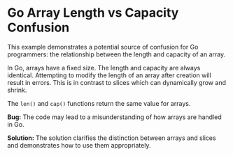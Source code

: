 # Go Array Length vs Capacity Confusion

This example demonstrates a potential source of confusion for Go programmers: the relationship between the length and capacity of an array.

In Go, arrays have a fixed size.  The length and capacity are always identical. Attempting to modify the length of an array after creation will result in errors. This is in contrast to slices which can dynamically grow and shrink.

The `len()` and `cap()` functions return the same value for arrays.

**Bug:** The code may lead to a misunderstanding of how arrays are handled in Go.

**Solution:** The solution clarifies the distinction between arrays and slices and demonstrates how to use them appropriately.